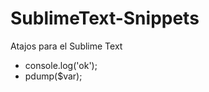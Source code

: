 SublimeText-Snippets
====================

Atajos para el Sublime Text

- console.log('ok');
- pdump($var);
